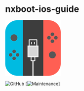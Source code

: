 # nxboot-ios-guide
![image](https://raw.githubusercontent.com/Shadowcode1337/nxboot-ios-guide/master/content/images/nxboot_icon.png)



![GitHub](https://img.shields.io/github/license/mashape/apistatus.svg)
[![Maintenance](https://img.shields.io/badge/Maintained%3F-yes-green.svg)]
